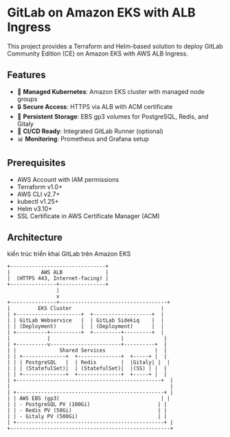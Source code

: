 # GitLab on Amazon EKS with ALB Ingress

This project provides a Terraform and Helm-based solution to deploy GitLab Community Edition (CE) on Amazon EKS with AWS ALB Ingress.

## Features
- 🚀 **Managed Kubernetes**: Amazon EKS cluster with managed node groups
- 🔒 **Secure Access**: HTTPS via ALB with ACM certificate
- 💾 **Persistent Storage**: EBS gp3 volumes for PostgreSQL, Redis, and Gitaly
- 🔄 **CI/CD Ready**: Integrated GitLab Runner (optional)
- 📊 **Monitoring**: Prometheus and Grafana setup

## Prerequisites
- AWS Account with IAM permissions
- Terraform v1.0+
- AWS CLI v2.7+
- kubectl v1.25+
- Helm v3.10+
- SSL Certificate in AWS Certificate Manager (ACM)

## Architecture

kiến trúc triển khai GitLab trên Amazon EKS 
```
+-------------------------------+
|          AWS ALB              |
|  (HTTPS 443, Internet-facing) |
+---------------+---------------+
                |
                v
+---------------+-----------------------------------+
|         EKS Cluster                             |
| +---------------------+  +-------------------+  |
| | GitLab Webservice   |  | GitLab Sidekiq    |  |
| | (Deployment)        |  | (Deployment)      |  |
| +----------+----------+  +---------+---------+  |
|            |                       |             |
| +----------v-----------------------+----------+  |
| |              Shared Services                |  |
| | +--------------+  +--------------+  +-----+ |  |
| | | PostgreSQL   |  | Redis        |  |Gitaly| |  |
| | | (StatefulSet)|  | (StatefulSet)|  |(SS) | |  |
| | +--------------+  +--------------+  +-----+ |  |
| +-----------------------------------------------+  |
|                                                    |
| +------------------------------------------------+ |
| | AWS EBS (gp3)                                 | |
| | - PostgreSQL PV (100Gi)                      | |
| | - Redis PV (50Gi)                            | |
| | - Gitaly PV (500Gi)                          | |
| +------------------------------------------------+ |
+----------------------------------------------------+
```
